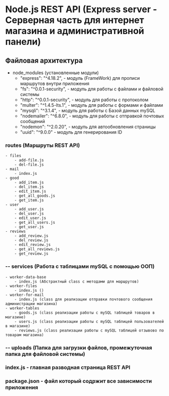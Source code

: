 # Node.js REST API (Express server - Серверная часть для интернет магазина и административной панели)

## Файловая архитектура
-   node_modules (установленные модули)
    - "express": "^4.18.2", - модуль (FrameWork) для прописи маршрутов внутри приложения
    - "fs": "^0.0.1-security", - модуль для работы с файлами и файловой системы
    - "http": "^0.0.1-security", - модуль для работы с протоколом
    - "multer": "^1.4.5-lts.1", - модуль для работы с формами и файлами
    - "mysqli": "^3.1.4", - модуль для работы с Базой данных mySQL
    - "nodemailer": "^6.8.0", - модуль для работы с отправкой почтовых сообщений
    - "nodemon": "^2.0.20", - модуль для автообновления страницы
    - "uuid": "^9.0.0" - модуль для генерирования ID

### routes (Маршруты REST API)
    - files
        - add-file.js
        - del-file.js
    - mail
        - index.js
    - good
        - add_item.js
        - del_item.js
        - edit_item.js
        - get_all_goods.js
        - get_item.js
    - user
        - add_user.js
        - del_user.js
        - edit_user.js
        - get_all_users.js
        - get_user.js
    - reviews
        - add_review.js
        - del_review.js
        - edit_review.js
        - get_all_reviews.js
        - get_review.js

### -- services (Работа с таблицами mySQL с помощью ООП)
    - worker-data-base 
        - index.js (Абстрактный class с методами для маршрутов)
    - worker-files
        - index.js ()
    - worker-for-mail 
        - index.js (class для реализации отправки почтового сообщения администрации магазина)
    - worker-tables
        - goods.js (class реализации работы с mySQL таблицей товаров в магазине)
        - users.js (class реализации работы с mySQL таблицей пользователей в магазине)
        - reviews.js (class реализации работы с mySQL таблицей отзывово по товарам магазина)
    
### -- uploads (Папка для загрузки файлов, промежуточная папка для файловой системы)

### index.js - главная разводная страница REST API

### package.json - файл который содржит все зависимости приложения